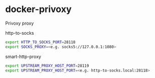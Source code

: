 
# docker-privoxy
Privoxy proxy

http-to-socks
```sh
export HTTP_TO_SOCKS_PORT=28118
export SOCKS_PROXY=<e.g. socks5://127.0.0.1:1080>
```

smart-http-proxy
```sh
export UPSTREAM_PROXY_HOST_PORT=28119
export UPSTREAM_PROXY_HOST_PORT=<e.g. http-to-socks.local:28118>
```

